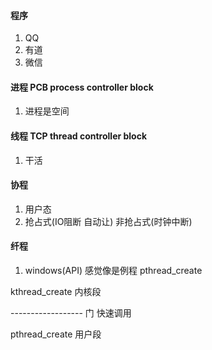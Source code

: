 #### 程序 
1. QQ 
2. 有道
3. 微信

#### 进程 PCB process controller block

1. 进程是空间 

#### 线程  TCP thread controller block
1. 干活

#### 协程 
1. 用户态  
2. 抢占式(IO阻断 自动让) 非抢占式(时钟中断)

#### 纤程 
1. windows(API) 感觉像是例程 pthread_create


kthread_create 内核段 

------------------ 门 快速调用

pthread_create 用户段